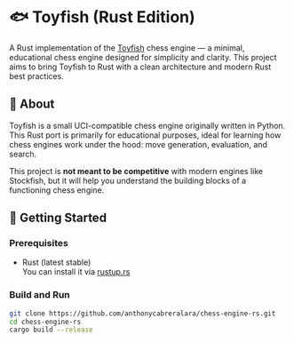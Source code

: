 # 🐟 Toyfish (Rust Edition)

A Rust implementation of the [Toyfish](https://www.chessprogramming.org/Toy_Fish) chess engine — a minimal, educational chess engine designed for simplicity and clarity. This project aims to bring Toyfish to Rust with a clean architecture and modern Rust best practices.

## 📌 About

Toyfish is a small UCI-compatible chess engine originally written in Python. This Rust port is primarily for educational purposes, ideal for learning how chess engines work under the hood: move generation, evaluation, and search.

This project is **not meant to be competitive** with modern engines like Stockfish, but it will help you understand the building blocks of a functioning chess engine.

## 🚀 Getting Started

### Prerequisites

- Rust (latest stable)  
  You can install it via [rustup.rs](https://rustup.rs)

### Build and Run

```bash
git clone https://github.com/anthonycabreralara/chess-engine-rs.git
cd chess-engine-rs
cargo build --release